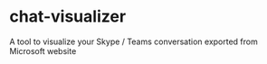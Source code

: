 # chat-visualizer
A tool to visualize your Skype / Teams conversation exported from Microsoft website

